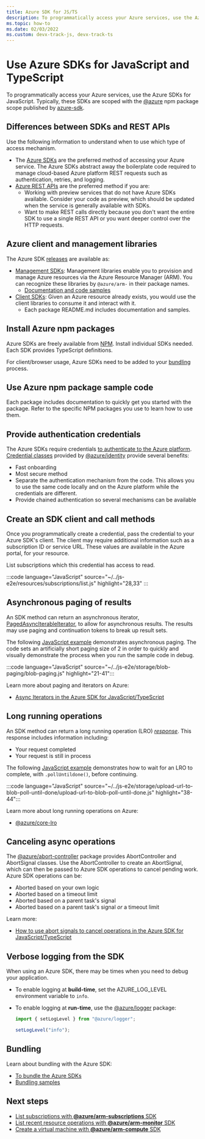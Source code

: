 ```yaml
---
title: Azure SDK for JS/TS
description: To programmatically access your Azure services, use the Azure SDKs for JavaScript or TypeScript development.
ms.topic: how-to
ms.date: 02/03/2022
ms.custom: devx-track-js, devx-track-ts
---
```


# Use Azure SDKs for JavaScript and TypeScript

To programmatically access your Azure services, use the Azure SDKs for JavaScript. Typically, these SDKs are scoped with the [@azure](https://www.npmjs.com/search?q=%40azure) npm package scope published by [azure-sdk](https://www.npmjs.com/~azure-sdk). 

## Differences between SDKs and REST APIs

Use the following information to understand when to use which type of access mechanism.

* The [Azure SDKs](../azure-sdk-library-package-index.md#modern-javascripttypescript-libraries) are the preferred method of accessing your Azure service. The Azure SDKs abstract away the boilerplate code required to manage cloud-based Azure platform REST requests such as authentication, retries, and logging.
* [Azure REST APIs](/rest/api/azure/) are the preferred method if you are:
    * Working with preview services that do not have Azure SDKs available. Consider your code as preview, which should be updated when the service is generally available with SDKs.
    * Want to make REST calls directly because you don't want the entire SDK to use a single REST API or you want deeper control over the HTTP requests.

## Azure client and management libraries

The Azure SDK [releases](https://azure.github.io/azure-sdk/releases/latest/js.html) are available as:

* [Management SDKs](https://github.com/azure/azure-sdk-for-js#management): Management libraries enable you to provision and manage Azure resources via the Azure Resource Manager (ARM). You can recognize these libraries by `@azure/arm-` in their package names. 
    * [Documentation and code samples](https://aka.ms/azsdk/js/mgmt)
* [Client SDKs](https://github.com/azure/azure-sdk-for-js#client): Given an Azure resource already exists, you would use the client libraries to consume it and interact with it.
    * Each package README.md includes documentation and samples.

## Install Azure npm packages

Azure SDKs are freely available from [NPM](https://www.npmjs.com/). Install individual SDKs needed. Each SDK provides TypeScript definitions. 

For client/browser usage, Azure SDKs need to be added to your [bundling](#bundling) process. 

## Use Azure npm package sample code

Each package includes documentation to quickly get you started with the package. Refer to the specific NPM packages you use to learn how to use them. 

## Provide authentication credentials

The Azure SDKs require credentials [to authenticate to the Azure platform](../sdk/authentication/local-development-environment-service-principal.md). [Credential classes](https://www.npmjs.com/package/@azure/identity#credential-classes) provided by [@azure/identity](https://www.npmjs.com/package/@azure/identity) provide several benefits:
* Fast onboarding
* Most secure method
* Separate the authentication mechanism from the code. This allows you to use the same code locally and on the Azure platform while the credentials are different. 
* Provide chained authentication so several mechanisms can be available

## Create an SDK client and call methods

Once you programmatically create a credential, pass the credential to your Azure SDK's client. The client may require additional information such as a subscription ID or service URL. These values are available in the Azure portal, for your resource. 

List subscriptions which this credential has access to read. 

:::code language="JavaScript" source="~/../js-e2e/resources/subscriptions/list.js" highlight="28,33" :::

## Asynchronous paging of results

An SDK method can return an asynchronous iterator, [PagedAsyncIterableIterator](/javascript/api/@azure/core-paging/pagedasynciterableiterator), to allow for asynchronous results. The results may use paging and continuation tokens to break up result sets.

The following [JavaScript example](https://github.com/Azure-Samples/js-e2e/blob/main/storage/blob-paging/blob-paging.js) demonstrates asynchronous paging. The code sets an artificially short paging size of 2 in order to quickly and visually demonstrate the process when you run the sample code in debug. 

:::code language="JavaScript" source="~/../js-e2e/storage/blob-paging/blob-paging.js" highlight="21-41":::

Learn more about paging and iterators on Azure:

* [Async Iterators in the Azure SDK for JavaScript/TypeScript](https://devblogs.microsoft.com/azure-sdk/async-iterators-in-the-azure-sdk-for-javascript-typescript/)

## Long running operations

An SDK method can return a long running operation (LRO) [_response_](/javascript/api/@azure/core-lro/lroresponse). This response includes information including:

* Your request completed
* Your request is still in process 

The following [JavaScript example](https://github.com/Azure-Samples/js-e2e/blob/main/storage/upload-url-to-blob-poll-until-done/upload-url-to-blob-poll-until-done.js) demonstrates how to wait for an LRO to complete, with `.pollUntildone()`, before continuing. 

:::code language="JavaScript" source="~/../js-e2e/storage/upload-url-to-blob-poll-until-done/upload-url-to-blob-poll-until-done.js" highlight="38-44":::

Learn more about long running operations on Azure:

* [@azure/core-lro](/javascript/api/@azure/core-lro)

## Canceling async operations

The [@azure/abort-controller](https://www.npmjs.com/package/@azure/abort-controller) package provides AbortController and AbortSignal classes. Use the AbortController to create an AbortSignal, which can then be passed to Azure SDK operations to cancel pending work. Azure SDK operations can be:

* Aborted based on your own logic
* Aborted based on a timeout limit
* Aborted based on a parent task's signal
* Aborted based on a parent task's signal _or_ a timeout limit

Learn more:

* [How to use abort signals to cancel operations in the Azure SDK for JavaScript/TypeScript](https://devblogs.microsoft.com/azure-sdk/how-to-use-abort-signals-to-cancel-operations-in-the-azure-sdk-for-javascript-typescript/ )

## Verbose logging from the SDK

When using an Azure SDK, there may be times when you need to debug your application. 

* To enable logging at **build-time**, set the AZURE_LOG_LEVEL environment variable to `info`. 
* To enable logging at **run-time**, use the [@azure/logger](https://www.npmjs.com/package/@azure/logger) package:

    ```javascript
    import { setLogLevel } from "@azure/logger";

    setLogLevel("info");
    ```

## Bundling

Learn about bundling with the Azure SDK:

* [To bundle the Azure SDKs](https://aka.ms/AzureSDKBundling)
* [Bundling samples](https://github.com/Azure/azure-sdk-for-js/tree/main/samples/Bundling)

## Next steps

* [List subscriptions with **@azure/arm-subscriptions** SDK](../sdk/authentication/local-development-environment-service-principal.md)
* [List recent resource operations with **@azure/arm-monitor** SDK](../how-to/with-azure-sdk/list-resource-operation-history.md)
* [Create a virtual machine with **@azure/arm-compute** SDK ](../how-to/with-azure-sdk/create-manage-virtual-machine.md)
